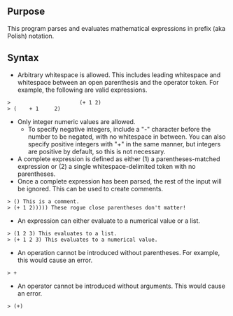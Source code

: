 Purpose
-------

This program parses and evaluates mathematical expressions in prefix (aka Polish) notation.

Syntax
------

* Arbitrary whitespace is allowed. This includes leading whitespace and whitespace between an open parenthesis and the operator token. For example, the following are valid expressions.

```
>                      (+ 1 2)
> (    + 1     2)
```

* Only integer numeric values are allowed.
  * To specify negative integers, include a "-" character before the number to be negated, with no whitespace in between. You can also specify positive integers with "+" in the same manner, but integers are positive by default, so this is not necessary.
* A complete expression is defined as either (1) a parentheses-matched expression or (2) a single whitespace-delimited token with no parentheses.
* Once a complete expression has been parsed, the rest of the input will be ignored. This can be used to create comments.

```
> () This is a comment.
> (+ 1 2))))) These rogue close parentheses don't matter!
```

* An expression can either evaluate to a numerical value or a list.

```
> (1 2 3) This evaluates to a list.
> (+ 1 2 3) This evaluates to a numerical value.
```

* An operation cannot be introduced without parentheses. For example, this would cause an error.

```
> +
```

* An operator cannot be introduced without arguments. This would cause an error.

```
> (+)
```
